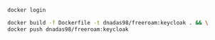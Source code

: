 ```Bash
docker login
```

```Bash
docker build -f Dockerfile -t dnadas98/freeroam:keycloak . && \
docker push dnadas98/freeroam:keycloak
```
